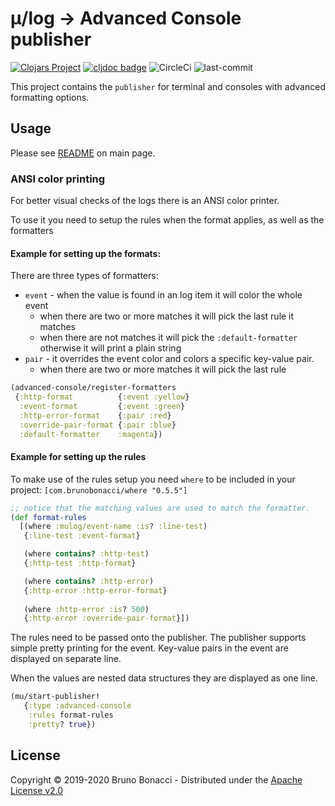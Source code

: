 # μ/log -> Advanced Console publisher
[![Clojars Project](https://img.shields.io/clojars/v/com.brunobonacci/mulog.svg)](https://clojars.org/com.brunobonacci/mulog)  [![cljdoc badge](https://cljdoc.org/badge/com.brunobonacci/mulog)](https://cljdoc.org/d/com.brunobonacci/mulog/CURRENT) ![CircleCi](https://img.shields.io/circleci/project/BrunoBonacci/mulog.svg) ![last-commit](https://img.shields.io/github/last-commit/BrunoBonacci/mulog.svg)


This project contains the `publisher` for terminal and consoles with
advanced formatting options.


## Usage

Please see [README](../README.md#advanced-console-publisher) on main page.

### ANSI color printing
For better visual checks of the logs there is an ANSI color printer.

To use it you need to setup the rules when the format applies, as well as the formatters

#### Example for setting up the formats:

There are three types of formatters:
- `event` - when the value is found in an log item it will color the whole event
  - when there are two or more matches it will pick the last rule it matches
  - when there are not matches it will pick the `:default-formatter` otherwise it will print a plain string
- `pair` - it overrides the event color and colors a specific key-value pair.
  - when there are two or more matches it will pick the last rule

```clojure
(advanced-console/register-formatters
 {:http-format          {:event :yellow}
  :event-format         {:event :green}
  :http-error-format    {:pair :red}
  :override-pair-format {:pair :blue}
  :default-formatter    :magenta})
```

#### Example for setting up the rules

To make use of the rules setup you need `where` to be included in your project: `[com.brunobonacci/where "0.5.5"]`

```clojure
;; notice that the matching values are used to match the formatter.
(def format-rules
  [(where :mulog/event-name :is? :line-test)
   {:line-test :event-format}

   (where contains? :http-test)
   {:http-test :http-format}

   (where contains? :http-error)
   {:http-error :http-error-format}
   
   (where :http-error :is? 500)
   {:http-error :override-pair-format}])
```

The rules need to be passed onto the publisher. The publisher supports simple pretty printing for the event. Key-value pairs in the event are displayed on separate line.

When the values are nested data structures they are displayed as one line.

```clojure
(mu/start-publisher!
   {:type :advanced-console
    :rules format-rules
    :pretty? true})
```

## License

Copyright © 2019-2020 Bruno Bonacci - Distributed under the [Apache License v2.0](http://www.apache.org/licenses/LICENSE-2.0)
